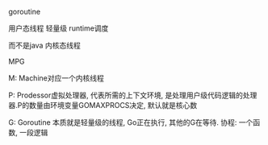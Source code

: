 goroutine

用户态线程 轻量级 runtime调度 

而不是java 内核态线程  







MPG 

M: Machine对应一个内核线程

P: Prodessor虚拟处理器, 代表所需的上下文环境, 是处理用户级代码逻辑的处理器.P的数量由环境变量GOMAXPROCS决定, 默认就是核心数

G: Goroutine 本质就是轻量级的线程, Go正在执行, 其他的G在等待.  协程: 一个函数, 一段逻辑



